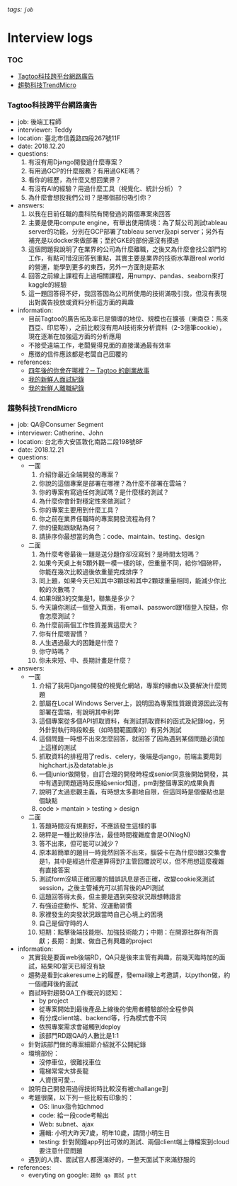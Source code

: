 ###### tags: `job`

# Interview logs

### TOC
* [Tagtoo科技跨平台網路廣告](#tagtoo-科技跨平台網路廣告)
* [趨勢科技TrendMicro](趨勢科技-trendmicro)

### Tagtoo科技跨平台網路廣告
* job: 後端工程師
* interviewer: Teddy
* location: 臺北市信義路四段267號11F
* date: 2018.12.20
* questions:
    1. 有沒有用Django開發過什麼專案？
    2. 有用過GCP的什麼服務？有用過GKE嗎？
    3. 看你的經歷，為什麼又想回業界？
    4. 有沒有AI的經驗？用過什麼工具（視覺化、統計分析）？
    5. 為什麼會想投我們公司？是哪個部份吸引你？
* answers:
    1. 以我在目前任職的農科院有開發過的兩個專案來回答
    2. 主要是使用compute engine，有舉出使用情境：為了幫公司測試tableau server的功能，分別在GCP部署了tableau server及api server；另外有補充是以docker來做部署；至於GKE的部份還沒有摸過
    3. 這個問題我說明了在業界的公司為什麼離職，之後又為什麼會找公部門的工作，有點可惜沒回答到重點，其實主要是業界的技術水準跟real world的營運，能學到更多的東西，另外一方面則是薪水
    4. 回答之前線上課程有上過相關課程，用numpy、pandas、seaborn來打kaggle的經驗
    5. 這一題回答得不好，我回答因為公司所使用的技術滿吸引我，但沒有表現出對廣告投放或資料分析這方面的興趣
* information:
    - 目前Tagtoo的廣告拓及率已是領導的地位、規模也在擴張（東南亞：馬來西亞、印尼等），之前比較沒有用AI技術來分析資料（2-3億筆cookie），現在逐漸在加強這方面的分析應用
    - 不接受遠端工作，老闆覺得見面的直接溝通最有效率
    - 應徵的信件應該都是老闆自己回覆的
* references:
    - [四年後的你會在哪裡？─ Tagtoo 的創業故事](http://mrjamie.cc/2013/12/05/tagtoo/)
    - [我的新鮮人面試紀錄](https://blog.m157q.tw/posts/2016/02/12/first-job-interviews/)
    - [我的新鮮人離職紀錄](https://blog.m157q.tw/posts/2017/12/26/i-left-my-first-full-time-job/)


### 趨勢科技TrendMicro
* job: QA@Consumer Segment
* interviewer: Catherine、John
* location: 台北市大安區敦化南路二段198號8F
* date: 2018.12.21
* questions:
    - 一面
        1. 介紹你最近全端開發的專案？
        2. 你說的這個專案是部署在哪裡？為什麼不部署在雲端？
        3. 你的專案有寫過任何測試嗎？是什麼樣的測試？
        4. 為什麼你會針對穩定性來做測試？
        5. 你的專案主要用到什麼工具？
        6. 你之前在業界任職時的專案開發流程為何？
        7. 你的優點跟缺點為何？
        8. 請排序你最想當的角色：code、maintain、testing、design
    - 二面
        1. 為什麼考卷最後一題是送分題你卻沒寫到？是時間太短嗎？
        2. 如果今天桌上有5顆外觀一模一樣的球，但重量不同，給你1個磅秤，你能在幾次比較過後依重量完成排序？
        3. 同上題，如果今天已知其中3顆球和其中2顆球重量相同，能減少你比較的次數嗎？
        4. 如果9跟3的交集是1，聯集是多少？
        5. 今天讓你測試一個登入頁面，有email、password跟1個登入按鈕，你會怎麼測試？
        6. 為什麼前兩個工作性質差異這麼大？
        7. 你有什麼壞習慣？
        8. 人生遇過最大的困難是什麼？
        9. 你守時嗎？
        10. 你未來短、中、長期計畫是什麼？
* answers:
    - 一面
        1. 介紹了我用Django開發的視覺化網站，專案的緣由以及要解決什麼問題
        2. 部屬在Local Windows Server上，說明因為專案性質跟資源因此沒有部署在雲端，有說明其中利弊
        3. 這個專案從多個API抓取資料，有測試抓取資料的函式及紀錄log，另外針對執行時段較長（如時間範圍廣的）有另外測試
        4. 這個問題一時想不出來怎麼回答，就回答了因為遇到某個問題必須加上這樣的測試
        5. 抓取資料的排程用了redis、celery，後端是django，前端主要用到highchart.js及datatable.js
        6. 一個junior做開發，自訂合理的開發時程或senior同意後開始開發，其中有遇到問題適時反應給senior知道，pm對整個專案的成果負責
        7. 說明了太過悲觀主義，有時想太多劃地自限，但這同時是個優點也是個缺點
        8. code > mantain > testing > design
    - 二面
        1. 答題時間沒有規劃好，不應該發生這樣的事
        2. 磅秤是一種比較排序法，最佳時間複雜度會是O(NlogN)
        3. 答不出來，但可能可以減少？
        4. 原本超簡單的題目一時竟然回答不出來，腦袋卡在為什麼9跟3交集會是1，其中是經過什麼運算得到?主管回覆說可以，但不用想這麼複雜有直接答案
        5. 測試form沒填正確回覆的錯誤訊息是否正確，改變cookie來測試session，之後主管補充可以抓背後的API測試
        6. 這題回答得太長，但主要是遇到突發狀況跟想轉語言
        7. 有強迫症動作、駝背、沒運動習慣
        8. 家裡發生的突發狀況跟當時自己心境上的困境
        9. 自己是個守時的人
        10. 短期：點擊後端技能樹、加強技術能力；中期：在開源社群有所貢獻；長期：創業、做自己有興趣的project
* information:
    - 其實我是要面web後端RD，QA只是後來主管有興趣，前幾天臨時加的面試，結果RD當天已經沒有缺
    - 趨勢是看到cakeresume上的履歷，發email線上考邀請，以python做，約一個禮拜後約面試
    - 面試時對趨勢QA工作概況的認知：
        - by project
        - 從專案開始到最後產品上線後的使用者體驗部份全程參與
        - 有分成client端、backend等，行為模式會不同
        - 依照專案需求會碰觸到deploy
        - 該部門RD跟QA的人數比是1:1
    - 針對該部門做的專案細節介紹就不公開紀錄
    - 環境部份：
        - 沒停車位，很難找車位
        - 電梯常常大排長龍
        - 人資很可愛...
    - 說明自己開發用過得技術時比較沒有被challange到
    - 考題很廣，以下列一些比較有印象的：
        - OS: linux指令如chmod
        - code: 給一段code考輸出
        - Web: subnet、ajax
        - 邏輯: 小明大昨天7歲，明年10歲，請問小明生日
        - testing: 針對鬧鐘app列出可做的測試、兩個client端上傳檔案到cloud要注意什麼問題
    - 遇到的人資、面試官人都還滿好的，一整天面試下來滿舒服的
* references:
    - everyting on google: `趨勢 qa 面試 ptt`
